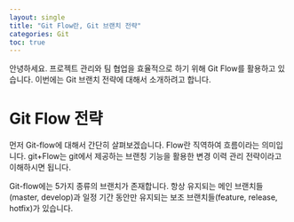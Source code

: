 ```yaml
---
layout: single
title: "Git Flow란, Git 브랜치 전략"
categories: Git
toc: true
---
```


안녕하세요. 프로젝트 관리와 팀 협업을 효율적으로 하기 위해 Git Flow를 활용하고 있습니다.
이번에는 Git 브랜치 전략에 대해서 소개하려고 합니다.

# Git Flow 전략
먼저 Git-flow에 대해서 간단히 살펴보겠습니다. Flow란 직역하여 흐름이라는 의미입니다.
git+Flow는 git에서 제공하는 브랜칭 기능을 활용한 변경 이력 관리 전략이라고 이해하시면 됩니다.

Git-flow에는 5가지 종류의 브랜치가 존재합니다. 항상 유지되는 메인 브랜치들(master, develop)과 
일정 기간 동안만 유지되는 보조 브랜치들(feature, release, hotfix)가 있습니다.


